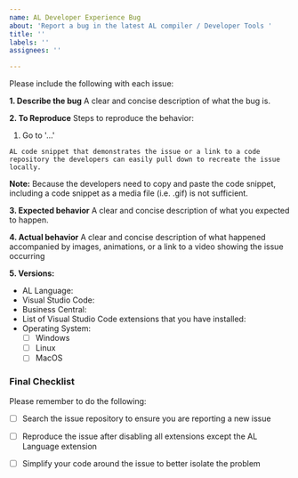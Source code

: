 ```yaml
---
name: AL Developer Experience Bug
about: 'Report a bug in the latest AL compiler / Developer Tools '
title: ''
labels: ''
assignees: ''

---
```


<!--
Read the contributing https://github.com/microsoft/AL/blob/master/CONTRIBUTING.md guide before proceeding

Please follow this template in order for our developers to investigate your issue efficiently.

Do not edit or remove the titles; e.g. "Describe the bug".

Use the latest version of the AL language extension from the [Visual Studio Code Marketplace](https://marketplace.visualstudio.com/items?itemName=ms-dynamics-smb.al) or shipped as part of the [AL Developer Preview builds](README.md#al-developer-preview-builds) for Dynamics 365 Business Central.

Disable all extensions except the AL Language extension.

-->

Please include the following with each issue:

**1. Describe the bug**
A clear and concise description of what the bug is. 

**2. To Reproduce**
Steps to reproduce the behavior:

1. Go to '...'

``` AL
AL code snippet that demonstrates the issue or a link to a code repository the developers can easily pull down to recreate the issue locally.
```

**Note:** Because the developers need to copy and paste the code snippet, including a code snippet as a media file (i.e. .gif) is not sufficient.

**3. Expected behavior**
A clear and concise description of what you expected to happen.

**4. Actual behavior**
A clear and concise description of what happened accompanied by images, animations, or a link to a video showing the issue occurring

**5. Versions:**

- AL Language:
- Visual Studio Code:
- Business Central:
- List of Visual Studio Code extensions that you have installed:
- Operating System:
  * [ ] Windows
  * [ ] Linux
  * [ ] MacOS

### Final Checklist

Please remember to do the following:

* [ ] Search the issue repository to ensure you are reporting a new issue

* [ ] Reproduce the issue after disabling all extensions except the AL Language extension

* [ ] Simplify your code around the issue to better isolate the problem
